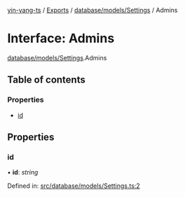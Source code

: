 [yin-yang-ts](../README.md) / [Exports](../modules.md) / [database/models/Settings](../modules/database_models_settings.md) / Admins

# Interface: Admins

[database/models/Settings](../modules/database_models_settings.md).Admins

## Table of contents

### Properties

- [id](database_models_settings.admins.md#id)

## Properties

### id

• **id**: *string*

Defined in: [src/database/models/Settings.ts:2](https://github.com/DetroitWhiskey136/ying-yang-ts/blob/17c6b1a/src/database/models/Settings.ts#L2)
